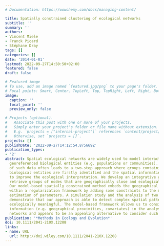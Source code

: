 ```yaml
---
# Documentation: https://wowchemy.com/docs/managing-content/

title: Spatially constrained clustering of ecological networks
subtitle: ''
summary: ''
authors:
- Vincent Miele
- Franck Picard
- Stéphane Dray
tags: []
categories: []
date: '2014-01-01'
lastmod: 2022-09-27T14:50:50+02:00
featured: false
draft: false

# Featured image
# To use, add an image named `featured.jpg/png` to your page's folder.
# Focal points: Smart, Center, TopLeft, Top, TopRight, Left, Right, BottomLeft, Bottom, BottomRight.
image:
  caption: ''
  focal_point: ''
  preview_only: false

# Projects (optional).
#   Associate this post with one or more of your projects.
#   Simply enter your project's folder or file name without extension.
#   E.g. `projects = ["internal-project"]` references `content/project/deep-learning/index.md`.
#   Otherwise, set `projects = []`.
projects: []
publishDate: '2022-09-27T14:12:54.875669Z'
publication_types:
- '2'
abstract: Spatial ecological networks are widely used to model interactions between
  georeferenced biological entities (e.g. populations or communities). The analysis
  of such data often leads to a two-step approach where groups containing similar
  biological entities are firstly identified and the spatial information is used afterwards
  to improve the ecological interpretation. We develop an integrative approach to
  retrieve groups of nodes that are geographically close and ecologically similar.
  Our model-based spatially constrained method embeds the geographical information
  within a regularization framework by adding some constraints to the maximum likelihood
  estimation of parameters. A simulation study and the analysis of two real data sets
  demonstrate that our approach is able to detect complex spatial patterns that are
  ecologically meaningful. The model-based framework allows us to consider external
  information (e.g. geographical proximities, covariates) in the analysis of ecological
  networks and appears to be an appealing alternative to consider such data.
publication: '*Methods in Ecology and Evolution*'
doi: 10.1111/2041-210X.12208
links:
- name: URL
  url: http://doi.wiley.com/10.1111/2041-210X.12208
---
```

